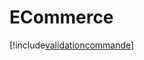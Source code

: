 # ECommerce

[!include[validationcommande](ecommerce.validationcommande.autogen.md)]














































































